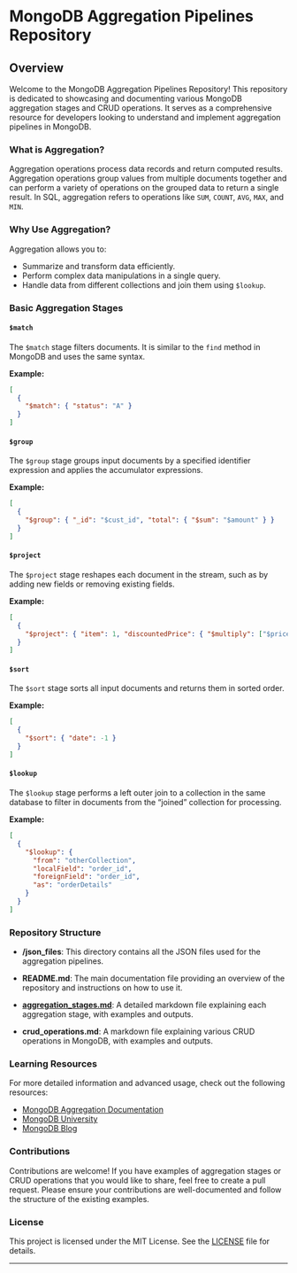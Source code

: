 

# MongoDB Aggregation Pipelines Repository

## Overview

Welcome to the MongoDB Aggregation Pipelines Repository! This repository is dedicated to showcasing and documenting various MongoDB aggregation stages and CRUD operations. It serves as a comprehensive resource for developers looking to understand and implement aggregation pipelines in MongoDB.

### What is Aggregation?

Aggregation operations process data records and return computed results. Aggregation operations group values from multiple documents together and can perform a variety of operations on the grouped data to return a single result. In SQL, aggregation refers to operations like `SUM`, `COUNT`, `AVG`, `MAX`, and `MIN`.

### Why Use Aggregation?

Aggregation allows you to:
- Summarize and transform data efficiently.
- Perform complex data manipulations in a single query.
- Handle data from different collections and join them using `$lookup`.

### Basic Aggregation Stages

#### `$match`
The `$match` stage filters documents. It is similar to the `find` method in MongoDB and uses the same syntax.

**Example:**
```json
[
  {
    "$match": { "status": "A" }
  }
]
```

#### `$group`
The `$group` stage groups input documents by a specified identifier expression and applies the accumulator expressions.

**Example:**
```json
[
  {
    "$group": { "_id": "$cust_id", "total": { "$sum": "$amount" } }
  }
]
```

#### `$project`
The `$project` stage reshapes each document in the stream, such as by adding new fields or removing existing fields.

**Example:**
```json
[
  {
    "$project": { "item": 1, "discountedPrice": { "$multiply": ["$price", 0.9] } }
  }
]
```

#### `$sort`
The `$sort` stage sorts all input documents and returns them in sorted order.

**Example:**
```json
[
  {
    "$sort": { "date": -1 }
  }
]
```

#### `$lookup`
The `$lookup` stage performs a left outer join to a collection in the same database to filter in documents from the “joined” collection for processing.

**Example:**
```json
[
  {
    "$lookup": {
      "from": "otherCollection",
      "localField": "order_id",
      "foreignField": "order_id",
      "as": "orderDetails"
    }
  }
]
```

### Repository Structure

- **/json_files**: This directory contains all the JSON files used for the aggregation pipelines.

- **README.md**: The main documentation file providing an overview of the repository and instructions on how to use it.
- [**aggregation_stages.md**](https://github.com/PAVANbingi/MongoDB_AggregationPipeLines/blob/main/aggregation_stages.md): A detailed markdown file explaining each aggregation stage, with examples and outputs.
- **crud_operations.md**: A markdown file explaining various CRUD operations in MongoDB, with examples and outputs.



### Learning Resources

For more detailed information and advanced usage, check out the following resources:
- [MongoDB Aggregation Documentation](https://docs.mongodb.com/manual/aggregation/)
- [MongoDB University](https://university.mongodb.com/)
- [MongoDB Blog](https://www.mongodb.com/blog)

### Contributions

Contributions are welcome! If you have examples of aggregation stages or CRUD operations that you would like to share, feel free to create a pull request. Please ensure your contributions are well-documented and follow the structure of the existing examples.

### License

This project is licensed under the MIT License. See the [LICENSE](LICENSE) file for details.

---
